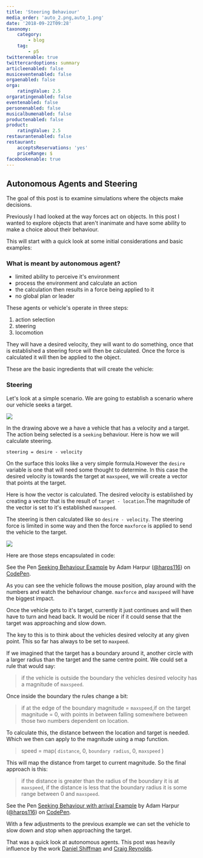```yaml
---
title: 'Steering Behaviour'
media_order: 'auto_2.png,auto_1.png'
date: '2018-09-22T09:28'
taxonomy:
    category:
        - blog
    tag:
        - p5
twitterenable: true
twittercardoptions: summary
articleenabled: false
musiceventenabled: false
orgaenabled: false
orga:
    ratingValue: 2.5
orgaratingenabled: false
eventenabled: false
personenabled: false
musicalbumenabled: false
productenabled: false
product:
    ratingValue: 2.5
restaurantenabled: false
restaurant:
    acceptsReservations: 'yes'
    priceRange: $
facebookenable: true
---
```


## Autonomous Agents and Steering

The goal of this post is to examine simulations where the objects make decisions.

Previously I had looked at the way forces act on objects. In this post I wanted to explore objects that aren't inanimate and have some ability to make a choice about their behaviour.

This will start with a quick look at some initial considerations and basic examples:

### What is meant by autonomous agent?

* limited ability to perceive it's environment
* process the environment and calculate an action
* the calculation then results in a force being applied to it
* no global plan or leader

These agents or vehicle's operate in three steps:

1. action selection
1. steering
1. locomotion

They will have a desired velocity, they will want to do something, once that is established a steering force will then be calculated. Once the force is calculated it will then be applied to the object.

These are the basic ingredients that will create the vehicle:


### Steering


Let's look at a simple scenario. We are going to establish a scenario where our vehicle seeks a target.

![](auto_1.png)

In the drawing above we a have a vehicle that has a velocity and a target. The action being selected is a `seeking` behaviour. Here is how we will calculate steering.


```
steering = desire - velocity

```

On the surface this looks like a very simple formula.However the `desire` variable is one that will need some thought to determine. In this case the desired velocity is towards the target at `maxspeed`, we will create a vector that points at the target.


Here is how the vector is calculated. The desired velocity is established by creating a vector that is the result of `target - location`.The magnitude of the vector is set to it's established `maxspeed`. 

The steering is then calculated like so `desire - velocity`. The steering force is limited in some way and then the force `maxforce` is applied to send the vehicle to the target.

![](auto_2.png)

Here are those steps encapsulated in code:

<p data-height="265" data-theme-id="0" data-slug-hash="MqRKqy" data-default-tab="js,result" data-user="harps116" data-pen-title="Seeking Behaviour Example" class="codepen">See the Pen <a href="https://codepen.io/harps116/pen/MqRKqy/">Seeking Behaviour Example</a> by Adam Harpur (<a href="https://codepen.io/harps116">@harps116</a>) on <a href="https://codepen.io">CodePen</a>.</p>
<script async src="https://static.codepen.io/assets/embed/ei.js"></script>

As you can see the vehicle follows the mouse position, play around with the numbers and watch the behaviour change. `maxforce` and `maxspeed` will have the biggest impact.

Once the vehicle gets to it's target, currently it just continues and will then have to turn and head back. It would be nicer if it could sense that the target was approaching and slow down.

The key to this is to think about the vehicles desired velocity at any given point. This so far has always to be set to `maxpeed`. 

If we imagined that the target has a boundary around it, another circle with a larger radius than the target and the same centre point. We could set a rule that would say:

> if the vehicle is outside the boundary the vehicles desired velocity has a magnitude of `maxspeed`.

Once inside the boundary the rules change a bit:

> if at the edge of the boundary magnitude = `maxspeed`,if on the target magnitude = 0, with points in between falling somewhere between those two numbers dependent on location.	

To calculate this, the distance between the location and target is needed. Which we then can apply to the magnitude using a map function.

> speed = map( `distance`, 0, `boundary radius`, 0, `maxspeed` )

This will map the distance from target to current magnitude. So the final approach is this:

> if the distance is greater than the radius of the boundary it is at `maxspeed`, if the distance is less that the boundary radius it is some range between 0 and `maxspeed`.

<p data-height="265" data-theme-id="0" data-slug-hash="jvRqyV" data-default-tab="js,result" data-user="harps116" data-pen-title="Seeking Behaviour with arrival Example" class="codepen">See the Pen <a href="https://codepen.io/harps116/pen/jvRqyV/">Seeking Behaviour with arrival Example</a> by Adam Harpur (<a href="https://codepen.io/harps116">@harps116</a>) on <a href="https://codepen.io">CodePen</a>.</p>
<script async src="https://static.codepen.io/assets/embed/ei.js"></script>

With a few adjustments to the previous example we can set the vehicle to slow down and stop when approaching the target.

That was a quick look at autonomous agents. This post was heavily influence by the work [Daniel Shiffman](https://shiffman.net/) and [Craig Reynolds](http://www.red3d.com/cwr/steer/).
